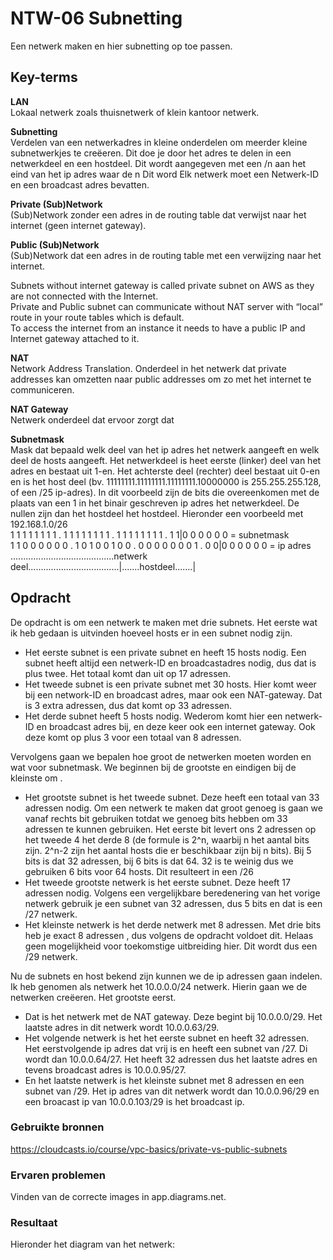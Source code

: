 # NTW-06 Subnetting  

Een netwerk maken en hier subnetting op toe passen.

## Key-terms
**LAN**  
Lokaal netwerk zoals thuisnetwerk of klein kantoor netwerk.

**Subnetting**  
Verdelen van een netwerkadres in kleine onderdelen om meerder kleine subnetwerkjes te creëeren. Dit doe je door het adres te delen in een netwerkdeel en een hostdeel. Dit wordt aangegeven met een /n aan het eind van het ip adres waar de n  Dit word Elk netwerk moet een Netwerk-ID en een broadcast adres bevatten. 

**Private (Sub)Network**  
(Sub)Network zonder een adres in de routing table dat verwijst naar het internet (geen internet gateway).

**Public (Sub)Network**  
(Sub)Network dat een adres in de routing table met een verwijzing naar het internet.

Subnets without internet gateway is called private subnet on AWS as they are not connected with the Internet.  
Private and Public subnet can communicate without NAT server with “local” route in your route tables which is default.  
To access the internet from an instance it needs to have a public IP and Internet gateway attached to it.

**NAT**  
Network Address Translation. Onderdeel in het netwerk dat private addresses kan omzetten naar public addresses om zo met het internet te communiceren.  

**NAT Gateway**  
Netwerk onderdeel dat ervoor zorgt dat 

**Subnetmask**  
Mask dat bepaald welk deel van het ip adres het netwerk aangeeft en welk deel de hosts aangeeft. Het netwerkdeel is heet eerste (linker) deel van het adres en bestaat uit 1-en. Het achterste deel (rechter) deel bestaat uit 0-en en is het host deel (bv. 11111111.11111111.11111111.10000000 is 255.255.255.128, of een /25 ip-adres). 
In dit voorbeeld zijn de bits die overeenkomen met de plaats van een 1 in het binair geschreven ip adres het netwerkdeel. De nullen zijn dan het hostdeel het hostdeel. Hieronder een voorbeeld met 192.168.1.0/26  
1 1 1 1 1 1 1 1 . 1 1 1 1 1 1 1 1 . 1 1 1 1 1 1 1 1 . 1 1|0 0 0 0 0 0  = subnetmask  
1 1 0 0 0 0 0 0 . 1 0 1 0 0 1 0 0 . 0 0 0 0 0 0 0 1 . 0 0|0 0 0 0 0 0  = ip adres  
.........................................netwerk deel....................................|.......hostdeel.......|  


## Opdracht  
De opdracht is om een netwerk te maken met drie subnets. Het eerste wat ik heb gedaan is uitvinden hoeveel hosts er in een subnet nodig zijn.  
- Het eerste subnet is een private subnet en heeft 15 hosts nodig. Een subnet heeft altijd een netwerk-ID en broadcastadres nodig, dus dat is plus twee. Het totaal komt dan uit op 17 adressen.
- Het tweede subnet is een private subnet met 30 hosts. Hier komt weer bij een network-ID en broadcast adres, maar ook een NAT-gateway. Dat is 3 extra adressen, dus dat komt op 33 adressen.
- Het derde subnet heeft 5 hosts nodig. Wederom komt hier een netwerk-ID en broadcast adres bij, en deze keer ook een internet gateway. Ook deze komt op plus 3 voor een totaal van 8 adressen.

Vervolgens gaan we bepalen hoe groot de netwerken moeten worden en wat voor subnetmask. We beginnen bij de grootste en eindigen bij de kleinste om .
- Het grootste subnet is het tweede subnet. Deze heeft een totaal van 33 adressen nodig. Om een netwerk te maken dat groot genoeg is gaan we vanaf rechts bit gebruiken totdat we genoeg bits hebben om 33 adressen te kunnen gebruiken. Het eerste bit levert ons 2 adressen op het tweede 4 het derde 8 (de formule is 2^n, waarbij n het aantal bits zijn. 2^n-2 zijn het aantal hosts die er beschikbaar zijn bij n bits). Bij 5 bits is dat 32 adressen, bij 6 bits is dat 64. 32 is te weinig dus we gebruiken 6 bits voor 64 hosts. Dit resulteert in een /26
- Het tweede grootste netwerk is het eerste subnet. Deze heeft 17 adressen nodig. Volgens een vergelijkbare beredenering van het vorige netwerk gebruik je een subnet van 32 adressen, dus 5 bits en dat is een /27 netwerk.  
- Het kleinste netwerk is het derde netwerk met 8 adressen. Met drie bits heb je exact 8 adressen , dus volgens de opdracht voldoet dit. Helaas geen mogelijkheid voor toekomstige uitbreiding hier. Dit wordt dus een /29 netwerk.  

Nu de subnets en host bekend zijn kunnen we de ip adressen gaan indelen. Ik heb genomen als netwerk het 10.0.0.0/24 netwerk. Hierin gaan we de netwerken creëeren. 
Het grootste eerst. 
- Dat is het netwerk met de NAT gateway. Deze begint bij 10.0.0.0/29. Het laatste adres in dit netwerk wordt 10.0.0.63/29.
- Het volgende netwerk is het het eerste subnet en heeft 32 adressen. Het eerstvolgende ip adres dat vrij is en heeft een subnet van /27. Di wordt dan 10.0.0.64/27. Het heeft 32 adressen dus het laatste adres en tevens broadcast adres is 10.0.0.95/27.  
- En het laatste netwerk is het kleinste subnet met 8 adressen en een subnet van /29. Het ip adres van dit netwerk wordt dan 10.0.0.96/29 en een broacast ip van 10.0.0.103/29 is het broadcast ip.  


### Gebruikte bronnen
https://cloudcasts.io/course/vpc-basics/private-vs-public-subnets

### Ervaren problemen
Vinden van de correcte images in app.diagrams.net.  

### Resultaat
Hieronder het diagram van het netwerk:
